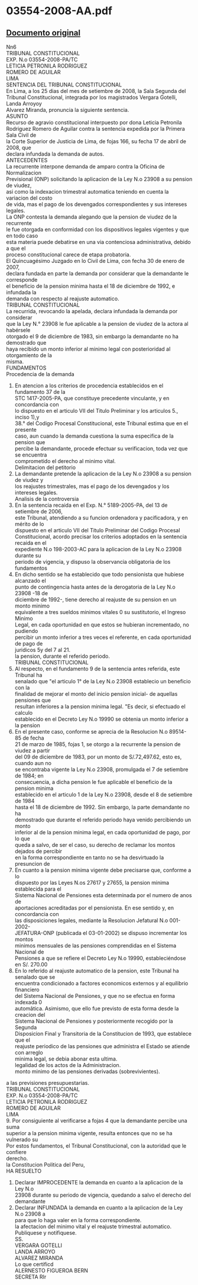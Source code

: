 
03554-2008-AA.pdf
=================
  
[Documento original](https://tc.gob.pe/jurisprudencia/2008/03554-2008-AA.pdf)  
---  
Nn6  
TRIBUNAL CONSTITUCIONAL  
EXP. N.o 03554-2008-PA/TC  
LETICIA PETRONILA RODRIGUEZ  
ROMERO DE AGUILAR  
LIMA  
SENTENCIA DEL TRIBUNAL CONSTITUCIONAL  
En Lima, a los 25 dias del mes de setiembre de 2008, la Sala Segunda del  
Tribunal Constitucional, integrada por los magistrados Vergara Gotelli, Landa Arroyoy  
Alvarez Miranda, pronuncia la siguiente sentencia.  
ASUNTO  
Recurso de agravio constitucional interpuesto por dona Leticia Petronila  
Rodriguez Romero de Aguilar contra la sentencia expedida por la Primera Sala Civil de  
la Corte Superior de Justicia de Lima, de fojas 166, su fecha 17 de abril de 2008, que  
declara infundada la demanda de autos.  
ANTECEDENTES  
La recurrente interpone demanda de amparo contra la Oficina de Normalizacion  
Previsional (ONP) solicitando la aplicacion de la Ley N.o 23908 a su pension de viudez,  
asi como la indexacion trimestral automatica teniendo en cuenta la variacion del costo  
de vida, mas el pago de los devengados correspondientes y sus intereses legales.  
La ONP contesta la demanda alegando que la pension de viudez de la recurrente  
le fue otorgada en conformidad con los dispositivos legales vigentes y que en todo caso  
esta materia puede debatirse en una via contenciosa administrativa, debido a que el  
proceso constitucional carece de etapa probatoria.  
El Quincuagésimo Juzgado en lo Civil de Lima, con fecha 30 de enero de 2007,  
declara fundada en parte la demanda por considerar que la demandante le corresponde  
el beneficio de la pension minima hasta el 18 de diciembre de 1992, e infundada la  
demanda con respecto al reajuste automatico.  
TRIBUNAL CONSTITUCIONAL  
La recurrida, revocando la apelada, declara infundada la demanda por considerar  
que la Ley N.° 23908 le fue aplicable a la pension de viudez de la actora al habérsele  
otorgado el 9 de diciembre de 1983, sin embargo la demandante no ha demostrado que  
haya recibido un monto inferior al minimo legal con posterioridad al otorgamiento de la  
misma.  
FUNDAMENTOS  
Procedencia de la demanda  
1. En atencion a los criterios de procedencia establecidos en el fundamento 37 de la  
STC 1417-2005-PA, que constituye precedente vinculante, y en concordancia con  
lo dispuesto en el articulo VII del Titulo Preliminar y los articulos 5., inciso 1),y  
38.° del Codigo Procesal Constitucional, este Tribunal estima que en el presente  
caso, aun cuando la demanda cuestiona la suma especifica de la pension que  
percibe la demandante, procede efectuar su verificacion, toda vez que se encuentra  
comprometido el derecho al minimo vital.  
Delimitacion del petitorio  
2. La demandante pretende la aplicacion de la Ley N.o 23908 a su pension de viudez y  
los reajustes trimestrales, mas el pago de los devengados y los intereses legales.  
Analisis de la controversia  
3. En la sentencia recaida en el Exp. N.° 5189-2005-PA, del 13 de setiembre de 2006,  
este Tribunal, atendiendo a su funcion ordenadora y pacificadora, y en mérito de lo  
dispuesto en el articulo VII del Titulo Preliminar del Codigo Procesal  
Constitucional, acordo precisar los criterios adoptados en la sentencia recaida en el  
expediente N.o 198-2003-AC para la aplicacion de la Ley N.o 23908 durante su  
periodo de vigencia, y dispuso la observancia obligatoria de los fundamentos  
4. En dicho sentido se ha establecido que todo pensionista que hubiese alcanzado el  
punto de contingencia hasta antes de la derogatoria de la Ley N.o 23908 -18 de  
diciembre de 1992-, tiene derecho al reajuste de su pension en un monto minimo  
equivalente a tres sueldos minimos vitales 0 su sustitutorio, el Ingreso Minimo  
Legal, en cada oportunidad en que estos se hubieran incrementado, no pudiendo  
percibir un monto inferior a tres veces el referente, en cada oportunidad de pago de  
juridicos 5y del 7 al 21.  
la pension, durante el referido periodo.  
TRIBUNAL CONSTITUCIONAL  
5. Al respecto, en el fundamento 9 de la sentencia antes referida, este Tribunal ha  
senalado que "el articulo 1° de la Ley N.o 23908 establecio un beneficio con la  
finalidad de mejorar el monto del inicio pension inicial- de aquellas pensiones que  
resultan inferiores a la pension minima legal. "Es decir, si efectuado el calculo  
establecido en el Decreto Ley N.o 19990 se obtenia un monto inferior a la pension  
6. En el presente caso, conforme se aprecia de la Resolucion N.o 89514-85 de fecha  
21 de marzo de 1985, fojas 1, se otorgo a la recurrente la pension de viudez a partir  
del 09 de diciembre de 1983, por un monto de S/.72,497.62, esto es, cuando aun no  
se encontraba vigente la Ley N.o 23908, promulgada el 7 de setiembre de 1984; en  
consecuencia, a dicha pension le fue aplicable el beneficio de la pension minima  
establecido en el articulo 1 de la Ley N.o 23908, desde el 8 de setiembre de 1984  
hasta el 18 de diciembre de 1992. Sin embargo, la parte demandante no ha  
demostrado que durante el referido periodo haya venido percibiendo un monto  
inferior al de la pension minima legal, en cada oportunidad de pago, por lo que  
queda a salvo, de ser el caso, su derecho de reclamar los montos dejados de percibir  
en la forma correspondiente en tanto no se ha desvirtuado la presuncion de  
7. En cuanto a la pension minima vigente debe precisarse que, conforme a lo  
dispuesto por las Leyes N.os 27617 y 27655, la pension minima establecida para el  
Sistema Nacional de Pensiones esta determinada por el numero de anos de  
aportaciones acreditadas por el pensionista. En ese sentido y, en concordancia con  
las disposiciones legales, mediante la Resolucion Jefatural N.o 001-2002-  
JEFATURA-ONP (publicada el 03-01-2002) se dispuso incrementar los montos  
minimos mensuales de las pensiones comprendidas en el Sistema Nacional de  
Pensiones a que se refiere el Decreto Ley N.o 19990, estableciéndose en S/. 270.00  
8. En lo referido al reajuste automatico de la pension, este Tribunal ha senalado que se  
encuentra condicionado a factores economicos externos y al equilibrio financiero  
del Sistema Nacional de Pensiones, y que no se efectua en forma indexada 0  
automâtica. Asimismo, que ello fue previsto de esta forma desde la creacion del  
Sistema Nacional de Pensiones y posteriormente recogido por la Segunda  
Disposicion Final y Transitoria de la Constitucion de 1993, que establece que el  
reajuste periodico de las pensiones que administra el Estado se atiende con arreglo  
minima legal, se debia abonar esta ultima.  
legalidad de los actos de la Administracion.  
monto minimo de las pensiones derivadas (sobrevivientes).  
  
a las previsiones presupuestarias.  
TRIBUNAL CONSTITUCIONAL  
EXP. N.o 03554-2008-PA/TC  
LETICIA PETRONILA RODRIGUEZ  
ROMERO DE AGUILAR  
LIMA  
9. Por consiguiente al verificarse a fojas 4 que la demandante percibe una suma  
superior a la pension minima vigente, resulta entonces que no se ha vulnerado su  
Por estos fundamentos, el Tribunal Constitucional, con la autoridad que le confiere  
derecho.  
la Constitucion Politica del Peru,  
HA RESUELTO  
1. Declarar IMPROCEDENTE la demanda en cuanto a la aplicacion de la Ley N.o  
23908 durante su periodo de vigencia, quedando a salvo el derecho del demandante  
2. Declarar INFUNDADA la demanda en cuanto a la aplicacion de la Ley N.o 23908 a  
para que lo haga valer en la forma correspondiente.  
la afectacion del minimo vital y el reajuste trimestral automatico.  
Publiquese y notifiquese.  
SS.  
VERGARA GOTELLI  
LANDA ARROYO  
ALVAREZ MIRANDA  
Lo que certificd  
ALERNESTO FIGUEROA BERN  
SECRETA RIr